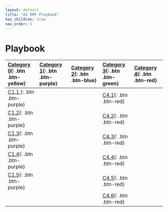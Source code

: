 ```yaml
---
layout: default
title: "AI RMF Playbook"
has_children: true
nav_order: 6
---
```


# Playbook

<div class="code-example" markdown="1">

[Category 0](https://nistgov-my.sharepoint.com/:u:/g/personal/rmt1_nist_gov/EXDoe52lv9xLv95GjP551KMBrgVAv6SXlbh0EkUANBZKYA){: .btn .btn-yellow}|[Category 1](playbook/map.html){: .btn .btn-purple}|[Category 2](measure){: .btn .btn-blue}|[Category 3](manage){: .btn .btn-green}|[Category 4](govern){: .btn .btn-red}|
|:------|:-------------|:------------------|:------|:------|
| [C1.1     ](context){: .btn .btn-purple} |  |  |[C4.1](http://example.com/){: .btn .btn-red}|
| [C1.2](http://example.com/){: .btn .btn-purple} |  |  |[C4.2](http://example.com/){: .btn .btn-red}|
| [C1.3](http://example.com/){: .btn .btn-purple} |  |   |[C4.3](http://example.com/){: .btn .btn-red}|
| [C1.4](http://example.com/){: .btn .btn-purple} |  |  |[C4.4](http://example.com/){: .btn .btn-red}|
| [C1.5](http://example.com/){: .btn .btn-purple} |  |  |[C4.5](http://example.com/){: .btn .btn-red}|
| |  |  |[C4.6](http://example.com/){: .btn .btn-red}|


</div>
